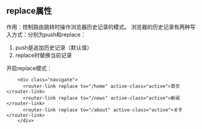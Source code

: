 ## replace属性
作用：控制路由跳转时操作浏览器历史记录的模式。
浏览器的历史记录有两种写入方式：分别为push和replace：
1. push是追加历史记录（默认值）
2. replace时替换当前记录

开启replace模式：
```vue
    <div class="navigate">
      <router-link replace to="/home" active-class="active">首页</router-link>
      <router-link replace to="/news" active-class="active">新闻</router-link>
      <router-link replace to="/about" active-class="active">关于</router-link>
    </div>
```